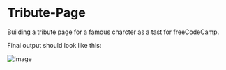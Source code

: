 # Tribute-Page
Building a tribute page for a famous charcter as a tast for freeCodeCamp.


Final output should look like this:

![image](https://user-images.githubusercontent.com/39915155/212541791-1cf34ae4-a9c1-476c-9948-318c311f1185.png)

